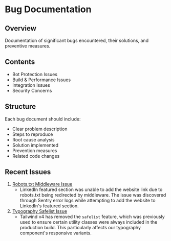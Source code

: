# Bug Documentation

## Overview

Documentation of significant bugs encountered, their solutions, and preventive measures.

## Contents

- Bot Protection Issues
- Build & Performance Issues
- Integration Issues
- Security Concerns

## Structure

Each bug document should include:

- Clear problem description
- Steps to reproduce
- Root cause analysis
- Solution implemented
- Prevention measures
- Related code changes

## Recent Issues

1. [Robots.txt Middleware Issue](./robots-middleware.md)
   - LinkedIn featured section was unable to add the website link due to robots.txt being redirected by middleware. The issue was discovered through Sentry error logs while attempting to add the website to LinkedIn's featured section.
2. [Typography Safelist Issue](./typography-safelist.md)
   - Tailwind v4 has removed the `safelist` feature, which was previously used to ensure certain utility classes were always included in the production build. This particularly affects our typography component's responsive variants.

